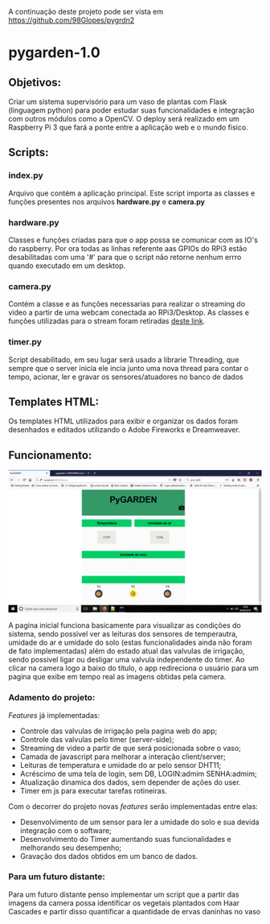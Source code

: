 A continuação deste projeto pode ser vista em https://github.com/98Glopes/pygrdn2

# pygarden-1.0

## Objetivos:

   Criar um sistema supervisório para um vaso de plantas com Flask (linguagem python) para poder estudar suas funcionalidades e integração com outros módulos como a OpenCV. O deploy será realizado em um Raspberry Pi 3 que fará a ponte entre a aplicação web e o mundo fisico.
   
## Scripts:
   
### index.py

   Arquivo que contém a aplicação principal. Este script importa as classes e funções presentes nos arquivos **hardware.py** e **camera.py**
   
### hardware.py

   Classes e funções criadas para que o app possa se comunicar com as IO's do raspberry. Por ora todas as linhas referente aas GPIOs do RPi3 estão desabilitadas com uma '#' para que o script não retorne nenhum errro quando executado em um desktop.
   
### camera.py

   Contém a classe e as funções necessarias para realizar o streaming do video a partir de uma webcam conectada ao RPi3/Desktop. As classes e funções utilizadas para o stream foram retiradas [deste link](https://blog.miguelgrinberg.com/post/flask-video-streaming-revisited). 

### timer.py

   Script desabilitado, em seu lugar será usado a librarie Threading, que sempre que o server inicia ele incia junto uma nova thread para contar o tempo, acionar, ler e gravar os sensores/atuadores no banco de dados
   
## Templates HTML:

   Os templates HTML utilizados para exibir e organizar os dados foram desenhados e editados utilizando o Adobe Fireworks e Dreamweaver.
   
## Funcionamento:

   ![Pagina Inicial](https://github.com/98Glopes/pygarden-1.0/blob/master/static/img/pygarden.png)
   
   A pagina inicial funciona basicamente para visualizar as condições do sistema, sendo possivel ver as leituras dos sensores de temperautra, umidade do ar e umidade do solo (estas funcionalidades ainda não foram de fato implementadas) além do estado atual das valvulas de irrigação, sendo possivel ligar ou desligar uma valvula independente do timer. 
   Ao clicar na camera logo a baixo do titulo, o app redireciona o usuário para um pagina que exibe em tempo real as imagens obtidas pela camera.
   
### Adamento do projeto:

   _Features_ já implementadas:
   * Controle das valvulas de irrigação pela pagina web do app;
   * Controle das valvulas pelo timer (server-side);
   * Streaming de video a partir de que será posicionada sobre o vaso;
   * Camada de javascript para melhorar a interação client/server;
   * Leituras de temperatura e umidade do ar pelo sensor DHT11;   
   * Acréscimo de uma tela de login, sem DB, LOGIN:admim SENHA:admim;
   * Atualização dinamica dos dados, sem depender de ações do user.
   * Timer em js para executar tarefas rotineiras.
   
   Com o decorrer do projeto novas _features_ serão implementadas entre elas:   
   * Desenvolvimento de um sensor para ler a umidade do solo e sua devida integração com o software;
   * Desenvolvimento do Timer aumentando suas funcionalidades e melhorando seu desempenho;
   * Gravação dos dados obtidos em um banco de dados.
   
### Para um futuro distante:
   
   Para um futuro distante penso implementar um script que a partir das imagens da camera possa identificar os vegetais plantados com Haar Cascades e partir disso quantificar a quantidade de ervas daninhas no vaso
